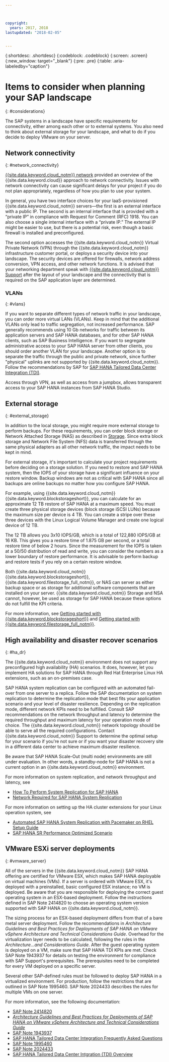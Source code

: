 ```yaml
---



copyright:
  years: 2017, 2018
lastupdated: "2018-02-05"


---
```


{:shortdesc: .shortdesc}
{:codeblock: .codeblock}
{:screen: .screen}
{:new_window: target="_blank"}
{:pre: .pre}
{:table: .aria-labeledby="caption"}

# Items to consider when planning your SAP landscape
{: #considerations}

The SAP systems in a landscape have specific requirements for connectivity, either among each other or to external systems. You also need to think about external storage for your landscape, and what to do if you decide to deploy VMware on your server.

## Network connectivity
{: #network_connectivity}

[{{site.data.keyword.cloud_notm}} network](/docs/infrastructure/sap-hana/hana-about.html#ibm_cloud_network) provided an overview of the {{site.data.keyword.cloud}} approach to network connectivity. Issues with network connectivity can cause significant delays for your project if you do not plan appropriately, regardless of how you plan to use your system. 

In general, you have two interface choices for your IaaS-provisioned {{site.data.keyword.cloud_notm}} servers—the first is an external interface with a public IP. The second is an internal interface that is provided with a “private IP” in compliance with Request for Comment (RFC) 1918. You can also choose a single internal interface with a “private IP.” The external IP might be easier to use, but there is a potential risk, even though a basic firewall is installed and preconfigured.

The second option accesses the {{site.data.keyword.cloud_notm}} Virtual Private Network (VPN) through the {{site.data.keyword.cloud_notm}} infrastructure customer portal, or deploys a security device into your landscape. The security devices are offered for firewalls, network address conversion, VPN access, and other network functions. It is advised that your networking department speak with [{{site.data.keyword.cloud_notm}} Support](https://console.bluemix.net/docs/get-support/howtogetsupport.html#getting-customer-support) after the layout of your landscape and the connectivity that is required on the SAP application layer are determined.

### VLANs
{: #vlans}

If you want to separate different types of network traffic in your landscape, you can order more virtual LANs (VLANs). Keep in mind that the additional VLANs only lead to traffic segregation, not increased performance. SAP generally recommends using 10 Gb networks for traffic between its application servers and SAP HANA databases, and for other SAP HANA clients, such as SAP Business Intelligence. If you want to segregate administrative access to your SAP HANA server from other clients, you should order another VLAN for your landscape. Another option is to separate the traffic through the public and private network, since further "physical" uplinks are not supported by {{site.data.keyword.cloud_notm}}. Follow the recommendations by SAP for [SAP HANA Tailored Data Center Integration (TDI)](https://blogs.saphana.com/2015/02/18/sap-hana-tailored-data-center-integration-tdi-overview/).

Access through VPN, as well as access from a jumpbox, allows transparent access to your SAP HANA instances from SAP HANA Studio.

## External storage
{: #external_storage}

In addition to the local storage, you might require more external storage to perform backups. For these requirements, you can order block storage or Network Attached Storage (NAS) as described in [Storage](/docs/infrastructure/sap-hana/hana-general-iaas-concepts.html#storage). Since extra block storage and Network File System (NFS) data is transferred through the same physical adapters as all other network traffic, the impact needs to be kept in mind. 

For external storage, it's important to calculate your project requirements before deciding on a storage solution. If you need to restore and SAP HANA system, then the IOPS of your storage have a significant influence on your restore window. Backup windows are not as critical with SAP HANA since all backups are online backups no matter how you configure SAP HANA.

For example, using {{site.data.keyword.cloud_notm}}{{site.data.keyword.blockstorageshort}}, you can calculate for an approximate 12 TB restore of SAP HANA at a maximum speed. You must create three physical storage devices (block storage iSCSI LUNs) because the maximum size per device is 4 TB. You can create a stripe over these three devices with the Linux Logical Volume Manager and create one logical device of 12 TB. 

The 12 TB allows you 3x10 IOPS/GB, which is a total of 122,880 IOPS/GB at 16 KB. This gives you a restore time of 1.875 GB per second, or a total restore time of below 2 hours. Since the measurement for the IOPS is taken at a 50/50 distribution of read and write, you can consider the numbers as a lower boundary of restore performance. It is advisable to perform backup and restore tests if you rely on a certain restore window.

Both {{site.data.keyword.cloud_notm}}{{site.data.keyword.blockstorageshort}}, {{site.data.keyword.filestorage_full_notm}}, or NAS can server as either backup space or as storage for additional software components that are installed on your server. {{site.data.keyword.cloud_notm}} Storage and NSA cannot, however, be used as storage for SAP HANA because these options do not fulfill the KPI criteria.

For more information, see [Getting started with {{site.data.keyword.blockstorageshort}}](https://console.bluemix.net/docs/infrastructure/BlockStorage/index.html#getting-started-with-block-storage) and [Getting started with {{site.data.keyword.filestorage_full_notm}}](https://console.bluemix.net/docs/infrastructure/FileStorage/index.html#getting-started-with-file-storage).

## High availability and disaster recover scenarios
{: #ha_dr}

The {{site.data.keyword.cloud_notm}} environment does not support any preconfigured high availability (HA) scenarios. It does, however, let you implement HA solutions for SAP HANA through Red Hat Enterprise Linux HA extensions, such as an on-premises case.

SAP HANA system replication can be configured with an automated fail-over from one server to a replica. Follow the SAP documentation on system replication to determine the replication mode that best fits your application scenario and your level of disaster resilience. Depending on the replication mode, different network KPIs need to be fulfilled. Consult SAP recommendations on the network throughput and latency to determine the required throughput and maximum latency for your operation mode of choice. The {{site.data.keyword.cloud_notm}} network topology should be able to serve all the required configurations. Contact {{site.data.keyword.cloud_notm}} Support to determine the optimal setup for your scenario if you're not sure or if you want your disaster recovery site in a different data center to achieve maximum disaster resilience.

Be aware that SAP HANA Scale-Out (multi node) environments are still under evaluation. In other words, a standby-node for SAP HANA is not a current option in an {{site.data.keyword.cloud_notm}} environment.

For more information on system replication, and network throughput and latency, see
  * [How To Perform System Replication for SAP HANA](https://www.sap.com/documents/2013/10/26c02b58-5a7c-0010-82c7-eda71af511fa.html)
  * [Network Required for SAP HANA System Replication](https://www.sap.com/documents/2014/06/babb2b55-5a7c-0010-82c7-eda71af511fa.html)

For more information on setting up the HA cluster extensions for your Linux operation system, see
  * [Automated SAP HANA System Replication with Pacemaker on RHEL Setup Guide](https://access.redhat.com/articles/1466063)
  * [SAP HANA SR Performance Optimized Scenario](https://www.suse.com/docrep/documents/ir8w88iwu7/suse_linux_enterprise_server_for_sap_applications_12_sp1.pdf)

## VMware ESXi server deployments
{: #vmware_server}

All of the servers in the {{site.data.keyword.cloud_notm}} SAP HANA offering are certified for VMware ESX, which makes SAP HANA deployable on virtual machines (VMs). If a server is ordered with VMware ESX, it's deployed with a preinstalled, basic configured ESX instance; no VM is deployed. Be aware that you are responsible for deploying the correct guest operating system in an ESX-based deployment. Follow the instructions defined in SAP Note 2414820 to choose an operating system version supported with SAP HANA on {{site.data.keyword.cloud_notm}}.

The sizing process for an ESX-based deployment differs from that of a bare metal server deployment. Follow the recommendations in *Architecture Guidelines and Best Practices for Deployments of SAP HANA on VMware vSphere Architecture and Technical Considerations Guide*. Overhead for the virtualization layer needs to be calculated, following the rules in the *Architecture...and Considerations Guide*. After the guest operating system is deployed on a VM, make sure that SAP HANA TDI KPIs are met. Check SAP Note 1943937 for details on testing the environment for compliance with SAP Support's prerequisites. The prerequisites need to be completed for every VM deployed on a specific server.

Several other SAP-defined rules must be followed to deploy SAP HANA in a virtualized environment. For production, follow the restrictions that are outlined in SAP Note 1995460. SAP Note 2024433 describes the rules for multiple VMs on one server.

For more information, see the following documentation:
  * [SAP Note 2414820](https://launchpad.support.sap.com/#/notes/2414820)
  * [*Architecture Guidelines and Best Practices for Deployments of SAP HANA on VMware vSphere Architecture and Technical Considerations Guide*](https://www.vmware.com/content/dam/digitalmarketing/vmware/en/pdf/whitepaper/sap_hana_on_vmware_vsphere_best_practices_guide-white-paper.pdf)
  * [SAP Note 1943937](https://launchpad.support.sap.com/#/notes/1943937)
  * [SAP HANA Tailored Data Center Integration Frequently Asked Questions](https://www.sap.com/documents/2016/05/e8705aae-717c-0010-82c7-eda71af511fa.html)
  * [SAP Note 1995460](https://launchpad.support.sap.com/#/notes/1995460)
  * [SAP Note 2024433](https://launchpad.support.sap.com/#/notes/2024433)
  * [SAP HANA Tailored Data Center Intgration (TDI) Overview](https://blogs.saphana.com/2015/02/18/sap-hana-tailored-data-center-integration-tdi-overview/)
